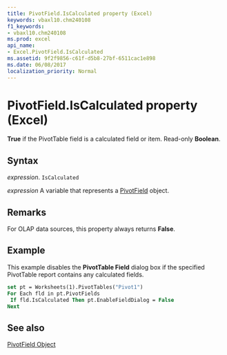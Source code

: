 ```yaml
---
title: PivotField.IsCalculated property (Excel)
keywords: vbaxl10.chm240108
f1_keywords:
- vbaxl10.chm240108
ms.prod: excel
api_name:
- Excel.PivotField.IsCalculated
ms.assetid: 9f2f9856-c61f-d5b8-27bf-6511cac1e898
ms.date: 06/08/2017
localization_priority: Normal
---
```



# PivotField.IsCalculated property (Excel)

 **True** if the PivotTable field is a calculated field or item. Read-only **Boolean**.


## Syntax

_expression_. `IsCalculated`

_expression_ A variable that represents a [PivotField](Excel.PivotField.md) object.


## Remarks

For OLAP data sources, this property always returns  **False**.


## Example

This example disables the  **PivotTable Field** dialog box if the specified PivotTable report contains any calculated fields.


```vb
set pt = Worksheets(1).PivotTables("Pivot1") 
For Each fld in pt.PivotFields 
 If fld.IsCalculated Then pt.EnableFieldDialog = False 
Next
```


## See also


[PivotField Object](Excel.PivotField.md)

